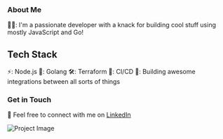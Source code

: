 ### About Me
🕵️‍♂️: I'm a passionate developer with a knack for building cool stuff using mostly JavaScript and Go!
<!--
## Projects
:fire: I'm on fire creating these projects! (List your projects with short descriptions and links to the repos)
:thinking: Thinking about trying these? (List some project ideas you're working on or would love to collaborate on)
--->

## Tech Stack
⚡: Node.js
🐁: Golang
🛠️: Terraform
🧰: CI/CD
🤝: Building awesome integrations between all sorts of things

### Get in Touch
:email: Feel free to connect with me on [LinkedIn](https://www.linkedin.com/in/raoul-kent-26232653/)

![Project Image](https://upload.wikimedia.org/wikipedia/commons/2/23/Golang.png)

